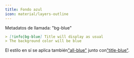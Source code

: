 ```yaml
---
title: Fondo azul
icon: material/layers-outline
---
```


Metadatos de llamada: "bg-blue"

```md
> [!info|bg-blue] Title will display as usual
> The background color will be blue
```

El estilo en sí se aplica también["all-blue"](../combined-styling/page-2.md)
junto con["title-blue"](../title-styling/page-2.md).
